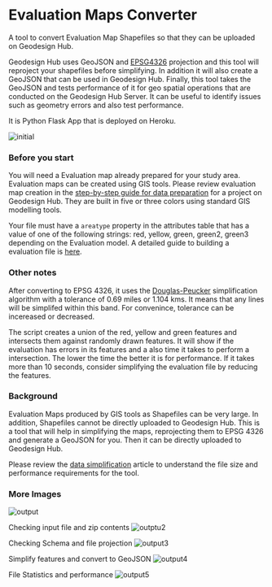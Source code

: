 # Evaluation Maps Converter

A tool to convert Evaluation Map Shapefiles so that they can be uploaded on Geodesign Hub.

Geodesign Hub uses GeoJSON and [EPSG4326](http://espg.io/4326) projection and this tool will reproject your shapefiles before simplifying. In addition it will also create a GeoJSON that can be used in Geodesign Hub. Finally, this tool takes the GeoJSON and tests performance of it for geo spatial operations that are conducted on the Geodesign Hub Server. It can be useful to identify issues such as geometry errors and also test performance. 

It is Python Flask App that is deployed on Heroku.

![initial](https://i.imgur.com/OgzcM6F.png) 

### Before you start
You will need a Evaluation map already prepared for your study area. Evaluation maps can be created using GIS tools. Please review evaluation map creation in the [step-by-step guide for data preparation](https://community.geodesignhub.com/t/step-by-step-guide-to-setting-up-data-for-your-project/45) for a project on Geodesign Hub. They are built in five or three colors using standard GIS modelling tools. 

Your file must have a ```areatype``` property in the attributes table that has a value of one of the following strings: red, yellow, green, green2, green3 depending on the Evaluation model. A detailed guide to building a evaluation file is [here](https://community.geodesignhub.com/t/making-evaluation-maps/62). 

 
### Other notes
After converting to EPSG 4326, it uses the [Douglas-Peucker](https://en.wikipedia.org/wiki/Ramer%E2%80%93Douglas%E2%80%93Peucker_algorithm) simplification algorithm with a tolerance of 0.69 miles or 1.104 kms. It means that any lines will be simplifed within this band. For convenince, tolerance can be incereased or decreased. 

The script creates a union of the red, yellow and green features and intersects them against randomly drawn features. It will show if the evaluation has errors in its features and a also time it takes to perform a intersection. The lower the time the better it is for performance. If it takes more than 10 seconds, consider simplifying the evaluation file by reducing the features. 


### Background
Evaluation Maps produced by GIS tools as Shapefiles can be very large. In addition, Shapefiles cannot be directly uploaded to Geodesign Hub. This is a tool that will help in simplifying the maps, reprojecting them to EPSG 4326 and generate a GeoJSON for you. Then it can be directly uploaded to Geodesign Hub.

Please review the [data simplification](https://community.geodesignhub.com/t/simplifying-gis-maps-and-features/47) article to understand the file size and performance requirements for the tool.

### More Images

![output](https://i.imgur.com/gcY8R34.png)

Checking input file and zip contents
![outptu2](https://i.imgur.com/spe1zS8.png)

Checking Schema and file projection
![output3](https://i.imgur.com/spUlp7G.png)

Simplify features and convert to GeoJSON
![output4](https://i.imgur.com/bieYjws.png)

File Statistics and performance
![output5](https://i.imgur.com/NQ4ahzs.png)
